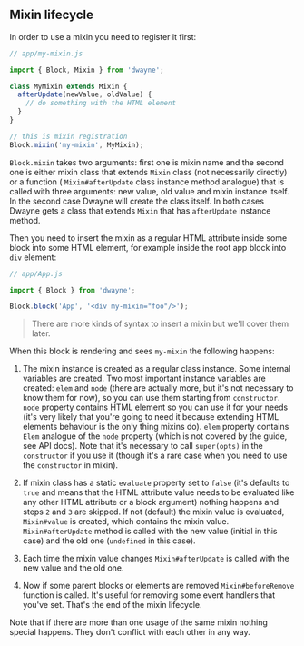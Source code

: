 ## Mixin lifecycle

In order to use a mixin you need to register it first:

```js
// app/my-mixin.js

import { Block, Mixin } from 'dwayne';

class MyMixin extends Mixin {
  afterUpdate(newValue, oldValue) {
    // do something with the HTML element
  }
}

// this is mixin registration
Block.mixin('my-mixin', MyMixin);
```

`Block.mixin` takes two arguments: first one is mixin name
and the second one is either mixin class that extends `Mixin`
class (not necessarily directly) or a function (
`Mixin#afterUpdate` class instance method analogue) that is
called with three arguments: new value, old value and mixin
instance itself. In the second case Dwayne will create the class
itself. In both cases Dwayne gets a class that extends `Mixin`
that has `afterUpdate` instance method.

Then you need to insert the mixin as a regular HTML attribute
inside some block into some HTML element, for example inside
the root app block into `div` element:

```js
// app/App.js

import { Block } from 'dwayne';

Block.block('App', '<div my-mixin="foo"/>');
```

> There are more kinds of syntax to insert a mixin but we'll
cover them later.

When this block is rendering and sees `my-mixin` the following
happens:

1. The mixin instance is created as a regular class instance.
Some internal variables are created. Two most important instance
variables are created: `elem` and `node` (there are actually
more, but it's not necessary to know them for now), so you can use
them starting from `constructor`. `node` property contains HTML
element so you can use it for your needs (it's very likely
that you're going to need it because extending HTML elements
behaviour is the only thing mixins do). `elem` property contains
`Elem` analogue of the `node` property (which is not covered
by the guide, see API docs). Note that it's necessary to call
`super(opts)` in the `constructor` if you use it (though it's
a rare case when you need to use the `constructor` in mixin).

2. If mixin class has a static `evaluate` property set to `false`
(it's defaults to `true` and means that the HTML attribute value
needs to be evaluated like any other HTML attribute or a block
argument) nothing happens and steps `2` and `3` are skipped.
If not (default) the mixin value is evaluated, `Mixin#value`
is created, which contains the mixin value. `Mixin#afterUpdate`
method is called with the new value (initial in this case)
and the old one (`undefined` in this case).

3. Each time the mixin value changes `Mixin#afterUpdate` is called
with the new value and the old one.

4. Now if some parent blocks or elements are removed
`Mixin#beforeRemove` function is called. It's useful for removing
some event handlers that you've set. That's the end of the mixin
lifecycle.

Note that if there are more than one usage of the same
mixin nothing special happens. They don't conflict with
each other in any way.
